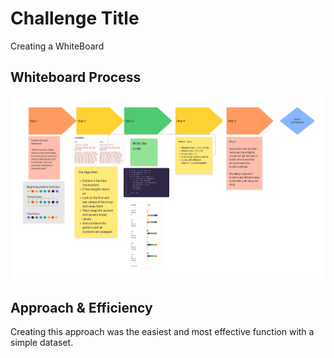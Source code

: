 # Challenge Title
Creating a WhiteBoard

## Whiteboard Process
<!-- Embedded whiteboard image -->
![WhiteBoard Image](./whiteboard.jpg)
## Approach & Efficiency
Creating this approach was the easiest and most effective function with a simple dataset.
